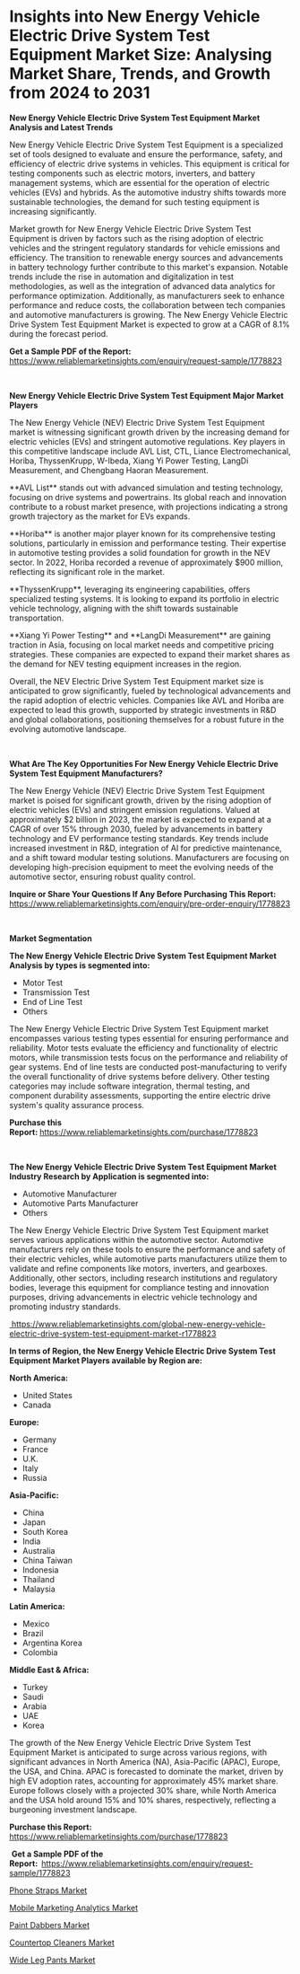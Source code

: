 <p><h1>Insights into New Energy Vehicle Electric Drive System Test Equipment Market Size: Analysing Market Share, Trends, and Growth from 2024 to 2031</h1></p><p><strong>New Energy Vehicle Electric Drive System Test Equipment Market Analysis and Latest Trends</strong></p>
<p><p>New Energy Vehicle Electric Drive System Test Equipment is a specialized set of tools designed to evaluate and ensure the performance, safety, and efficiency of electric drive systems in vehicles. This equipment is critical for testing components such as electric motors, inverters, and battery management systems, which are essential for the operation of electric vehicles (EVs) and hybrids. As the automotive industry shifts towards more sustainable technologies, the demand for such testing equipment is increasing significantly.</p><p>Market growth for New Energy Vehicle Electric Drive System Test Equipment is driven by factors such as the rising adoption of electric vehicles and the stringent regulatory standards for vehicle emissions and efficiency. The transition to renewable energy sources and advancements in battery technology further contribute to this market's expansion. Notable trends include the rise in automation and digitalization in test methodologies, as well as the integration of advanced data analytics for performance optimization. Additionally, as manufacturers seek to enhance performance and reduce costs, the collaboration between tech companies and automotive manufacturers is growing. The New Energy Vehicle Electric Drive System Test Equipment Market is expected to grow at a CAGR of 8.1% during the forecast period.</p></p>
<p><strong>Get a Sample PDF of the Report:&nbsp;</strong> <a href="https://www.reliablemarketinsights.com/enquiry/request-sample/1778823?utm_campaign=1340&utm_medium=2&utm_source=Github&utm_content=ia&utm_term=09102024&utm_id=new-energy-vehicle-electric-drive-system-test-equipment">https://www.reliablemarketinsights.com/enquiry/request-sample/1778823</a></p>
<p>&nbsp;</p>
<p><strong>New Energy Vehicle Electric Drive System Test Equipment Major Market Players</strong></p>
<p><p>The New Energy Vehicle (NEV) Electric Drive System Test Equipment market is witnessing significant growth driven by the increasing demand for electric vehicles (EVs) and stringent automotive regulations. Key players in this competitive landscape include AVL List, CTL, Liance Electromechanical, Horiba, ThyssenKrupp, W-Ibeda, Xiang Yi Power Testing, LangDi Measurement, and Chengbang Haoran Measurement.</p><p>**AVL List** stands out with advanced simulation and testing technology, focusing on drive systems and powertrains. Its global reach and innovation contribute to a robust market presence, with projections indicating a strong growth trajectory as the market for EVs expands.</p><p>**Horiba** is another major player known for its comprehensive testing solutions, particularly in emission and performance testing. Their expertise in automotive testing provides a solid foundation for growth in the NEV sector. In 2022, Horiba recorded a revenue of approximately $900 million, reflecting its significant role in the market.</p><p>**ThyssenKrupp**, leveraging its engineering capabilities, offers specialized testing systems. It is looking to expand its portfolio in electric vehicle technology, aligning with the shift towards sustainable transportation. </p><p>**Xiang Yi Power Testing** and **LangDi Measurement** are gaining traction in Asia, focusing on local market needs and competitive pricing strategies. These companies are expected to expand their market shares as the demand for NEV testing equipment increases in the region.</p><p>Overall, the NEV Electric Drive System Test Equipment market size is anticipated to grow significantly, fueled by technological advancements and the rapid adoption of electric vehicles. Companies like AVL and Horiba are expected to lead this growth, supported by strategic investments in R&D and global collaborations, positioning themselves for a robust future in the evolving automotive landscape.</p></p>
<p>&nbsp;</p>
<p><strong>What Are The Key Opportunities For New Energy Vehicle Electric Drive System Test Equipment Manufacturers?</strong></p>
<p><p>The New Energy Vehicle (NEV) Electric Drive System Test Equipment market is poised for significant growth, driven by the rising adoption of electric vehicles (EVs) and stringent emission regulations. Valued at approximately $2 billion in 2023, the market is expected to expand at a CAGR of over 15% through 2030, fueled by advancements in battery technology and EV performance testing standards. Key trends include increased investment in R&D, integration of AI for predictive maintenance, and a shift toward modular testing solutions. Manufacturers are focusing on developing high-precision equipment to meet the evolving needs of the automotive sector, ensuring robust quality control.</p></p>
<p><strong>Inquire or Share Your Questions If Any Before Purchasing This Report:</strong> <a href="https://www.reliablemarketinsights.com/enquiry/pre-order-enquiry/1778823?utm_campaign=1340&utm_medium=2&utm_source=Github&utm_content=ia&utm_term=09102024&utm_id=new-energy-vehicle-electric-drive-system-test-equipment">https://www.reliablemarketinsights.com/enquiry/pre-order-enquiry/1778823</a></p>
<p>&nbsp;</p>
<p><strong>Market Segmentation</strong></p>
<p><strong>The New Energy Vehicle Electric Drive System Test Equipment Market Analysis by types is segmented into:</strong></p>
<p><ul><li>Motor Test</li><li>Transmission Test</li><li>End of Line Test</li><li>Others</li></ul></p>
<p><p>The New Energy Vehicle Electric Drive System Test Equipment market encompasses various testing types essential for ensuring performance and reliability. Motor tests evaluate the efficiency and functionality of electric motors, while transmission tests focus on the performance and reliability of gear systems. End of line tests are conducted post-manufacturing to verify the overall functionality of drive systems before delivery. Other testing categories may include software integration, thermal testing, and component durability assessments, supporting the entire electric drive system's quality assurance process.</p></p>
<p><strong>Purchase this Report:&nbsp;</strong><a href="https://www.reliablemarketinsights.com/purchase/1778823?utm_campaign=1340&utm_medium=2&utm_source=Github&utm_content=ia&utm_term=09102024&utm_id=new-energy-vehicle-electric-drive-system-test-equipment">https://www.reliablemarketinsights.com/purchase/1778823</a></p>
<p>&nbsp;</p>
<p><strong>The New Energy Vehicle Electric Drive System Test Equipment Market Industry Research by Application is segmented into:</strong></p>
<p><ul><li>Automotive Manufacturer</li><li>Automotive Parts Manufacturer</li><li>Others</li></ul></p>
<p><p>The New Energy Vehicle Electric Drive System Test Equipment market serves various applications within the automotive sector. Automotive manufacturers rely on these tools to ensure the performance and safety of their electric vehicles, while automotive parts manufacturers utilize them to validate and refine components like motors, inverters, and gearboxes. Additionally, other sectors, including research institutions and regulatory bodies, leverage this equipment for compliance testing and innovation purposes, driving advancements in electric vehicle technology and promoting industry standards.</p></p>
<p><a href="https://www.reliablemarketinsights.com/global-new-energy-vehicle-electric-drive-system-test-equipment-market-r1778823?utm_campaign=1340&utm_medium=2&utm_source=Github&utm_content=ia&utm_term=09102024&utm_id=new-energy-vehicle-electric-drive-system-test-equipment">&nbsp;https://www.reliablemarketinsights.com/global-new-energy-vehicle-electric-drive-system-test-equipment-market-r1778823</a></p>
<p><strong>In terms of Region, the New Energy Vehicle Electric Drive System Test Equipment Market Players available by Region are:</strong></p>
<p>
    <p> <strong> North America: </strong>
        <ul>
            <li>United States</li>
            <li>Canada</li>
        </ul>
        </p> 
    <p> <strong> Europe: </strong>
        <ul>
            <li>Germany</li>
            <li>France</li>
            <li>U.K.</li>
            <li>Italy</li>
            <li>Russia</li>
        </ul>
        </p> 
    <p> <strong> Asia-Pacific: </strong>
        <ul>
            <li>China</li>
            <li>Japan</li>
            <li>South Korea</li>
            <li>India</li>
            <li>Australia</li>
            <li>China Taiwan</li>
            <li>Indonesia</li>
            <li>Thailand</li>
            <li>Malaysia</li>
        </ul>
        </p> 
    <p> <strong> Latin America: </strong>
        <ul>
            <li>Mexico</li>
            <li>Brazil</li>
            <li>Argentina Korea</li>
            <li>Colombia</li>
        </ul>
        </p> 
    <p> <strong> Middle East & Africa: </strong>
        <ul>
            <li>Turkey</li>
            <li>Saudi</li>
            <li>Arabia</li>
            <li>UAE</li>
            <li>Korea</li>
        </ul>
    </p>
    </p>
<p><p>The growth of the New Energy Vehicle Electric Drive System Test Equipment Market is anticipated to surge across various regions, with significant advances in North America (NA), Asia-Pacific (APAC), Europe, the USA, and China. APAC is forecasted to dominate the market, driven by high EV adoption rates, accounting for approximately 45% market share. Europe follows closely with a projected 30% share, while North America and the USA hold around 15% and 10% shares, respectively, reflecting a burgeoning investment landscape.</p></p>
<p><strong>Purchase this Report: </strong><a href="https://www.reliablemarketinsights.com/purchase/1778823?utm_campaign=1340&utm_medium=2&utm_source=Github&utm_content=ia&utm_term=09102024&utm_id=new-energy-vehicle-electric-drive-system-test-equipment">https://www.reliablemarketinsights.com/purchase/1778823</a></p>
<p>&nbsp;<strong>Get a Sample PDF of the Report:&nbsp;&nbsp;</strong><a href="https://www.reliablemarketinsights.com/enquiry/request-sample/1778823?utm_campaign=1340&utm_medium=2&utm_source=Github&utm_content=ia&utm_term=09102024&utm_id=new-energy-vehicle-electric-drive-system-test-equipment">https://www.reliablemarketinsights.com/enquiry/request-sample/1778823</a></p>
<p><strong></strong></p>
<p><p><a href="https://www.linkedin.com/pulse/strategic-forecast-phone-straps-market-growth-trends-rshne?utm_campaign=1340&utm_medium=2&utm_source=Github&utm_content=ia&utm_term=09102024&utm_id=new-energy-vehicle-electric-drive-system-test-equipment">Phone Straps Market</a></p><p><a href="https://www.linkedin.com/pulse/mobile-marketing-analytics-market-research-report-exploring-mtf4f?utm_campaign=1340&utm_medium=2&utm_source=Github&utm_content=ia&utm_term=09102024&utm_id=new-energy-vehicle-electric-drive-system-test-equipment">Mobile Marketing Analytics Market</a></p><p><a href="https://www.linkedin.com/pulse/paint-dabbers-market-innovations-trends-comprehensive-study-zjhte?utm_campaign=1340&utm_medium=2&utm_source=Github&utm_content=ia&utm_term=09102024&utm_id=new-energy-vehicle-electric-drive-system-test-equipment">Paint Dabbers Market</a></p><p><a href="https://www.linkedin.com/pulse/market-forecasting-change-global-countertop-cleaners-kkv0e?utm_campaign=1340&utm_medium=2&utm_source=Github&utm_content=ia&utm_term=09102024&utm_id=new-energy-vehicle-electric-drive-system-test-equipment">Countertop Cleaners Market</a></p><p><a href="https://www.linkedin.com/pulse/global-wide-leg-pants-market-landscape-future-trends-strategic-j53ze?utm_campaign=1340&utm_medium=2&utm_source=Github&utm_content=ia&utm_term=09102024&utm_id=new-energy-vehicle-electric-drive-system-test-equipment">Wide Leg Pants Market</a></p></p>